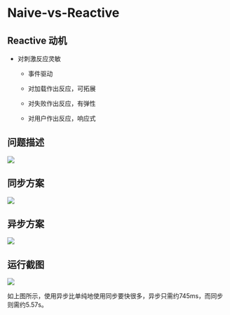 # Naive-vs-Reactive

## Reactive 动机

* 对刺激反应灵敏

    * 事件驱动

    * 对加载作出反应，可拓展

    * 对失败作出反应，有弹性

    * 对用户作出反应，响应式

## 问题描述

![](https://jersey.github.io/documentation/latest/images/rx-client-problem.png)

## 同步方案

![](https://jersey.github.io/documentation/latest/images/rx-client-sync-approach.png)

## 异步方案

![](https://jersey.github.io/documentation/latest/images/rx-client-async-approach.png)

## 运行截图

![](https://s1.ax1x.com/2017/12/31/pSsDtH.png)

如上图所示，使用异步比单纯地使用同步要快很多，异步只需约745ms，而同步则需约5.57s。